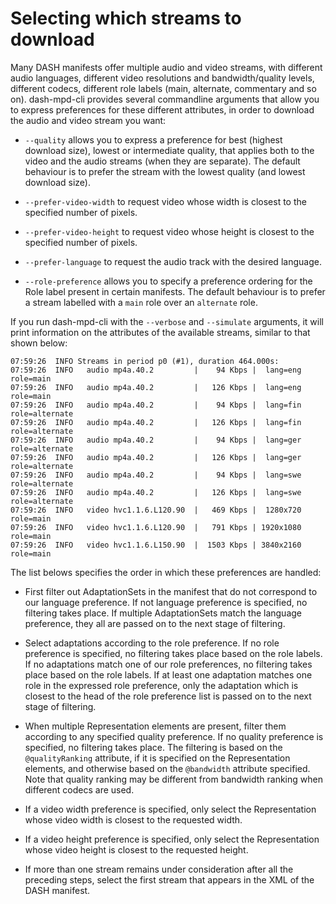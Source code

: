 # Selecting which streams to download

Many DASH manifests offer multiple audio and video streams, with different audio languages,
different video resolutions and bandwidth/quality levels, different codecs, different role labels
(main, alternate, commentary and so on). dash-mpd-cli provides several commandline arguments that
allow you to express preferences for these different attributes, in order to download the audio and
video stream you want:

- `--quality` allows you to express a preference for best (highest download size), lowest or
  intermediate quality, that applies both to the video and the audio streams (when they are
  separate). The default behaviour is to prefer the stream with the lowest quality (and lowest
  download size).
  
- `--prefer-video-width` to request video whose width is closest to the specified number of pixels.

- `--prefer-video-height` to request video whose height is closest to the specified number of pixels.
  
- `--prefer-language` to request the audio track with the desired language.

- `--role-preference` allows you to specify a preference ordering for the Role label present in
  certain manifests. The default behaviour is to prefer a stream labelled with a `main` role over an
  `alternate` role.

If you run dash-mpd-cli with the `--verbose` and `--simulate` arguments, it will print information
on the attributes of the available streams, similar to that shown below:

```
07:59:26  INFO Streams in period p0 (#1), duration 464.000s:
07:59:26  INFO   audio mp4a.40.2         |    94 Kbps |  lang=eng role=main
07:59:26  INFO   audio mp4a.40.2         |   126 Kbps |  lang=eng role=main
07:59:26  INFO   audio mp4a.40.2         |    94 Kbps |  lang=fin role=alternate
07:59:26  INFO   audio mp4a.40.2         |   126 Kbps |  lang=fin role=alternate
07:59:26  INFO   audio mp4a.40.2         |    94 Kbps |  lang=ger role=alternate
07:59:26  INFO   audio mp4a.40.2         |   126 Kbps |  lang=ger role=alternate
07:59:26  INFO   audio mp4a.40.2         |    94 Kbps |  lang=swe role=alternate
07:59:26  INFO   audio mp4a.40.2         |   126 Kbps |  lang=swe role=alternate
07:59:26  INFO   video hvc1.1.6.L120.90  |   469 Kbps |  1280x720 role=main
07:59:26  INFO   video hvc1.1.6.L120.90  |   791 Kbps | 1920x1080 role=main
07:59:26  INFO   video hvc1.1.6.L150.90  |  1503 Kbps | 3840x2160 role=main
```

The list belows specifies the order in which these preferences are handled:

- First filter out AdaptationSets in the manifest that do not correspond to our language
  preference. If not language preference is specified, no filtering takes place. If multiple
  AdaptationSets match the language preference, they all are passed on to the next stage of
  filtering.

- Select adaptations according to the role preference. If no role preference is specified, no
  filtering takes place based on the role labels. If no adaptations match one of our role
  preferences, no filtering takes place based on the role labels. If at least one adaptation matches
  one role in the expressed role preference, only the adaptation which is closest to the head of the
  role preference list is passed on to the next stage of filtering.

- When multiple Representation elements are present, filter them according to any specified quality
  preference. If no quality preference is specified, no filtering takes place. The filtering is
  based on the `@qualityRanking` attribute, if it is specified on the Representation elements, and
  otherwise based on the `@bandwidth` attribute specified. Note that quality ranking may be
  different from bandwidth ranking when different codecs are used.

- If a video width preference is specified, only select the Representation whose video width is
  closest to the requested width.

- If a video height preference is specified, only select the Representation whose video height is
  closest to the requested height.

- If more than one stream remains under consideration after all the preceding steps, select the
  first stream that appears in the XML of the DASH manifest.


